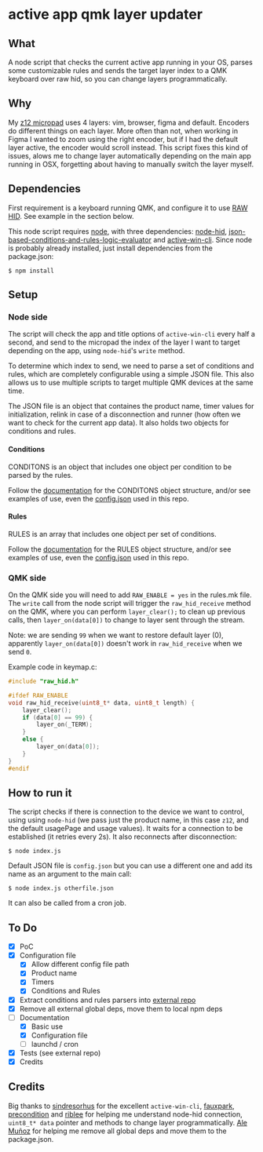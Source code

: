 # active app qmk layer updater

## What

A node script that checks the current active app running in your OS, parses some customizable rules and sends the target layer index to a QMK keyboard over raw hid, so you can change layers programmatically. 

## Why

My [z12 micropad](https://github.com/zigotica/mechanical-keyboards/tree/main/z12) uses 4 layers: vim, browser, figma and default. Encoders do different things on each layer. More often than not, when working in Figma I wanted to zoom using the right encoder, but if I had the default layer active, the encoder would scroll instead. This script fixes this kind of issues, alows me to change layer automatically depending on the main app running in OSX, forgetting about having to manually switch the layer myself. 

## Dependencies

First requirement is a keyboard running QMK, and configure it to use [RAW HID](https://beta.docs.qmk.fm/using-qmk/software-features/feature_rawhid). See example in the section below. 

This node script requires [node](https://nodejs.org), with three dependencies: [node-hid](https://github.com/node-hid/node-hid), [json-based-conditions-and-rules-logic-evaluator](https://github.com/zigotica/json-based-conditions-and-rules-logic-evaluator) and [active-win-cli](https://github.com/sindresorhus/active-win-cli). Since node is probably already installed, just install dependencies from the package.json:

```
$ npm install
```

## Setup

### Node side

The script will check the app and title options of `active-win-cli` every half a second, and send to the micropad the index of the layer I want to target depending on the app, using `node-hid`'s `write` method. 

To determine which index to send, we need to parse a set of conditions and rules, which are completely configurable using a simple JSON file. This also allows us to use multiple scripts to target multiple QMK devices at the same time.

The JSON file is an object that containes the product name, timer values for initialization, relink in case of a disconnection and runner (how often we want to check for the current app data). It also holds two objects for conditions and rules.

#### Conditions

CONDITONS is an object that includes one object per condition to be parsed by the rules. 

Follow the [documentation](https://github.com/zigotica/json-based-conditions-and-rules-logic-evaluator) for the CONDITONS object structure, and/or see examples of use, even the [config.json](https://github.com/zigotica/active-app-qmk-layer-updater/blob/main/config.json) used in this repo.

#### Rules

RULES is an array that includes one object per set of conditions. 

Follow the [documentation](https://github.com/zigotica/json-based-conditions-and-rules-logic-evaluator) for the RULES object structure, and/or see examples of use, even the [config.json](https://github.com/zigotica/active-app-qmk-layer-updater/blob/main/config.json) used in this repo.

### QMK side

On the QMK side you will need to add `RAW_ENABLE = yes` in the rules.mk file. The `write` call from the node script will trigger the `raw_hid_receive` method on the QMK, where you can perform `layer_clear();` to clean up previous calls, then `layer_on(data[0])` to change to layer sent through the stream. 

Note: we are sending `99` when we want to restore default layer (0), apparently `layer_on(data[0])` doesn't work in `raw_hid_receive` when we send `0`.

Example code in keymap.c:

```c
#include "raw_hid.h"

#ifdef RAW_ENABLE
void raw_hid_receive(uint8_t* data, uint8_t length) {
    layer_clear();
    if (data[0] == 99) {
        layer_on(_TERM);
    }
    else {
        layer_on(data[0]);
    }
}
#endif
```

## How to run it

The script checks if there is connection to the device we want to control, using using `node-hid` (we pass just the product name, in this case `z12`, and the default usagePage and usage values). It waits for a connection to be established (it retries every 2s). It also reconnects after disconnection:

```
$ node index.js
```

Default JSON file is `config.json` but you can use a different one and add its name as an argument to the main call:

```
$ node index.js otherfile.json
```

It can also be called from a cron job.

## To Do

* [x] PoC
* [x] Configuration file
  * [x] Allow different config file path
  * [x] Product name
  * [x] Timers
  * [x] Conditions and Rules
* [x] Extract conditions and rules parsers into [external repo](https://github.com/zigotica/json-based-conditions-and-rules-logic-evaluator)
* [x] Remove all external global deps, move them to local npm deps
* [ ] Documentation
  * [x] Basic use
  * [x] Configuration file
  * [ ] launchd / cron
* [x] Tests (see external repo)
* [x] Credits

## Credits

Big thanks to [sindresorhus](https://github.com/sindresorhus/) for the excellent `active-win-cli`, [fauxpark](https://github.com/fauxpark), [precondition](https://github.com/precondition) and [riblee](https://github.com/riblee) for helping me understand node-hid connection, `uint8_t* data` pointer and methods to change layer programmatically. [Ale Muñoz](https://github.com/bomberstudios/active-app-qmk-layer-updater/) for helping me remove all global deps and move them to the package.json.
